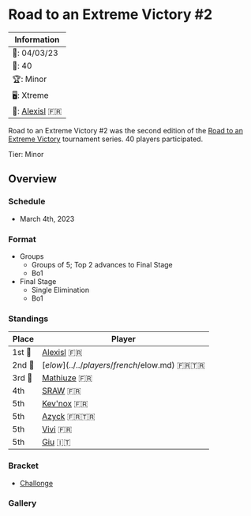 # Road to an Extreme Victory #2

|Information|
|-|
|:calendar:: 04/03/23|
|:busts_in_silhouette:: 40|
|:trophy:: Minor|
|:desktop_computer:: Xtreme|
|:1st_place_medal:: [Alexisl](../../players/french/alexisl.md) :fr:|

Road to an Extreme Victory #2 was the second edition of the [Road to an Extreme Victory](rtaxvmain.md) tournament series.
40 players participated.

Tier: Minor

## Overview

### Schedule
- March 4th, 2023

### Format
- Groups
  - Groups of 5; Top 2 advances to Final Stage
  - Bo1
- Final Stage
  - Single Elimination
  - Bo1

### Standings

|Place|Player|
|-|-|
|1st :1st_place_medal:|[Alexisl](../../players/french/alexisl.md) :fr:|
|2nd :2nd_place_medal:|[$elow](../../players/french/$elow.md) :fr::tr:|
|3rd :3rd_place_medal:|[Mathiuze](../../players/french/mathiuze.md) :fr:|
|4th|[SRAW](../../players/french/sraw.md) :fr:|
|5th|[Kev'nox](../../players/french/kevnox.md) :fr:|
|5th|[Azyck](../../players/french/azyck.md) :fr::tr:|
|5th|[Vivi](../../players/french/vivi.md) :fr:|
|5th|[Giu](../../players/italian/giu.md) :it:|

### Bracket
- [Challonge](https://challonge.com/rtaxv2)

### Gallery

